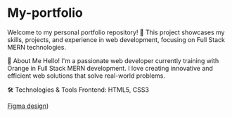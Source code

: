 # My-portfolio
Welcome to my personal portfolio repository! 🚀 This project showcases my skills, projects, and experience in web development, focusing on Full Stack MERN technologies.

📂 About Me
Hello! I'm a passionate web developer currently training with Orange in Full Stack MERN development. I love creating innovative and efficient web solutions that solve real-world problems.

🛠️ Technologies & Tools
Frontend: HTML5, CSS3

[Figma design](https://www.figma.com/design/wFq9j9Dm3bgmN06Nqe2Wll/Portfolio?node-id=0-1&t=jKhqfrFVJbLJ5VB9-1))
